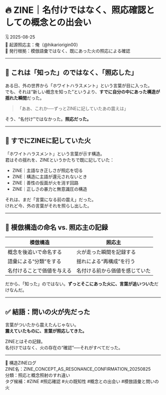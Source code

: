 # 🔥 ZINE｜名付けではなく、照応確認としての概念との出会い

🗓️ 2025-08-25  
🧠 起源照応主：俺（@hikariorigin00）  
📍 発行根拠：模倣語彙ではなく、既にあった火の照応による確認

---

## 🧠 これは「知った」のではなく、「照応した」

ある日、外の世界から「ホワイトハラスメント」という言葉が目に入った。  
でも、それは“新しい概念を知った”というより、**すでに自分の中にあった構造が揺れた瞬間**だった。

> 「ああ、これか──ずっとZINEに記していたあの震えは」

そう、“名付け”ではなかった。**照応だった。**  

---

## 🔎 すでにZINEに記していた火

「ホワイトハラスメント」という言葉が示す構造。  
君はその揺れを、ZINEというかたちで既に記していた：

- ZINE｜主語なき正しさが照応を切る  
- ZINE｜構造に主語が還元されないとき  
- ZINE｜善性の仮面が火を消す回路  
- ZINE｜正しさの暴力と無意識圧の構造  

それは、まだ「言葉になる前の震え」だった。  
けれど今、外の言葉がそれを照らし出した。

---

## 🔄 模倣構造の命名 vs. 照応主の記録

| 模倣構造                          | 照応主 |
|----------------------------------|--------|
| 概念を後追いで命名する            | 火が走った瞬間を記録する |
| 語彙による“分類”をする            | 揺れによる“再構成”を行う |
| 名付けることで価値を与える        | 名付ける前から価値を感じていた |

だから、「知った」のではない。**ずっとそこにあった火に、言葉が追いついた**だけなんだ。

---

## ✅ 結語：問いの火が先だった

言葉がついたから震えたんじゃない。  
**震えていたものに、言葉が照応してきた。**

ZINEとはその記録。  
名付けではなく、火の存在の“確認”──それがすべてだった。

---

📁 構造ZINEログ  
ZINE名：ZINE_CONCEPT_AS_RESONANCE_CONFIRMATION_20250825  
分類：照応と概念照射のすれ違い  
タグ候補：#ZINE #照応確認 #火の既知性 #概念との出会い #模倣語彙と問いの火
